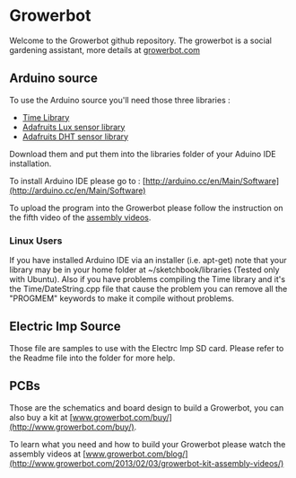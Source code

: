 # Growerbot

Welcome to the Growerbot github repository. The growerbot is a social gardening assistant, more details at [growerbot.com](http://www.growerbot.com/)

## Arduino source 

To use the Arduino source you'll need those three libraries :

* [Time Library](http://www.arduino.cc/playground/uploads/Code/Time.zip)
* [Adafruits Lux sensor library](https://github.com/adafruit/TSL2561-Arduino-Library)
* [Adafruits DHT sensor library](https://github.com/adafruit/DHT-sensor-library)

Download them and put them into the libraries folder of your Aduino IDE installation.

To install Arduino IDE please go to : [http://arduino.cc/en/Main/Software](http://arduino.cc/en/Main/Software)

To upload the program into the Growerbot please follow the instruction on the fifth video of the [assembly videos](http://www.growerbot.com/2013/02/03/growerbot-kit-assembly-videos/).

### Linux Users

If you have installed Arduino IDE via an installer (i.e. apt-get) note that your library may be in your home folder at ~/sketchbook/libraries (Tested only with Ubuntu).
Also if you have problems compiling the Time library and it's the Time/DateString.cpp file that cause the problem you can remove all the "PROGMEM" keywords to make it compile without problems.

## Electric Imp Source

Those file are samples to use with the Electrc Imp SD card. Please refer to the Readme file into the folder for more help.


## PCBs

Those are the schematics and board design to build a Growerbot, you can also buy a kit at [www.growerbot.com/buy/](http://www.growerbot.com/buy/).

To learn what you need and how to build your Growerbot please watch the assembly videos at [www.growerbot.com/blog/](http://www.growerbot.com/2013/02/03/growerbot-kit-assembly-videos/)
